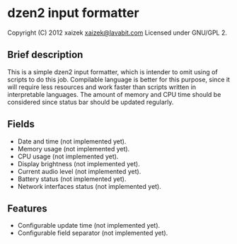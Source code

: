 dzen2 input formatter
=====================

Copyright (C) 2012 xaizek <xaizek@lavabit.com>
Licensed under GNU/GPL 2.

Brief description
-----------------

This is a simple dzen2 input formatter, which is intender to omit using of
scripts to do this job.  Compilable language is better for this purpose, since
it will require less resources and work faster than scripts written in
interpretable languages.  The amount of memory and CPU time should be considered
since status bar should be updated regularly.

Fields
------

* Date and time (not implemented yet).
* Memory usage (not implemented yet).
* CPU usage (not implemented yet).
* Display brightness (not implemented yet).
* Current audio level (not implemented yet).
* Battery status (not implemented yet).
* Network interfaces status (not implemented yet).

Features
--------

* Configurable update time (not implemented yet).
* Configurable field separator (not implemented yet).
